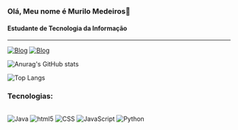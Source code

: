 

### Olá, Meu nome é Murilo Medeiros👋
<h4>Estudante de Tecnologia da Informação</h4>
<hr>

[![Blog](https://img.shields.io/badge/Instagram-E4405F?style=for-the-badge&logo=instagram&logoColor=white)](https://www.instagram.com/ft_medeiros/)
[![Blog](https://img.shields.io/badge/LinkedIn-0077B5?style=for-the-badge&logo=linkedin&logoColor=white)](linkedin.com/in/murilo-medeiros-745917314)

![Anurag's GitHub stats](https://github-readme-stats.vercel.app/api?username=Medeirosvdd&show_icons=true&theme=dark)

![Top Langs](https://github-readme-stats.vercel.app/api/top-langs/?username=Medeirosvdd&hide_progress=true)

### Tecnologias:

<div style="display: inline_block"><br>
  <img alig="center" alt="Java" src="https://img.shields.io/badge/Java-ED8B00?style=for-the-badge&logo=openjdk&logoColor=white"/>
  <img alig="center" alt="html5" src="https://img.shields.io/badge/HTML-239120?style=for-the-badge&logo=html5&logoColor=white"/>
  <img alig="center" alt="CSS" src="https://img.shields.io/badge/CSS-239120?&style=for-the-badge&logo=css3&logoColor=white"/>
  <img alig="center" alt="JavaScript" src="https://img.shields.io/badge/JavaScript-F7DF1E?style=for-the-badge&logo=javascript&logoColor=black"/>
  <img alig="center" alt="Python" src="https://img.shields.io/badge/Python-3776AB?style=for-the-badge&logo=python&logoColor=white"/>
</div>



<!-- [![Blog]()]() -->
<!-- https://github.com/Medeirosvdd -->
